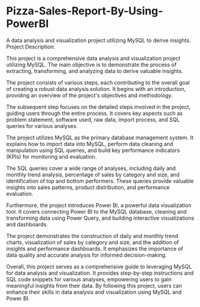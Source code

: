 # Pizza-Sales-Report-By-Using-PowerBI
A data analysis and visualization project utilizing MySQL to derive insights.
Project Description:

This project is a comprehensive data analysis and visualization project utilizing MySQL. The main objective is to demonstrate the process of extracting, transforming, and analyzing data to derive valuable insights.

The project consists of various steps, each contributing to the overall goal of creating a robust data analysis solution. It begins with an introduction, providing an overview of the project's objectives and methodology.

The subsequent step focuses on the detailed steps involved in the project, guiding users through the entire process. It covers key aspects such as problem statement, software used, raw data, import process, and SQL queries for various analyses.

The project utilizes MySQL as the primary database management system. It explains how to import data into MySQL, perform data cleaning and manipulation using SQL queries, and build key performance indicators (KPIs) for monitoring and evaluation.

The SQL queries cover a wide range of analyses, including daily and monthly trend analysis, percentage of sales by category and size, and identification of top and bottom performers. These queries provide valuable insights into sales patterns, product distribution, and performance evaluation.

Furthermore, the project introduces Power BI, a powerful data visualization tool. It covers connecting Power BI to the MySQL database, cleaning and transforming data using Power Query, and building interactive visualizations and dashboards.

The project demonstrates the construction of daily and monthly trend charts, visualization of sales by category and size, and the addition of insights and performance dashboards. It emphasizes the importance of data quality and accurate analysis for informed decision-making.

Overall, this project serves as a comprehensive guide to leveraging MySQL for data analysis and visualization. It provides step-by-step instructions and SQL code snippets for various analyses, empowering users to gain meaningful insights from their data. By following this project, users can enhance their skills in data analysis and visualization using MySQL and Power BI.
